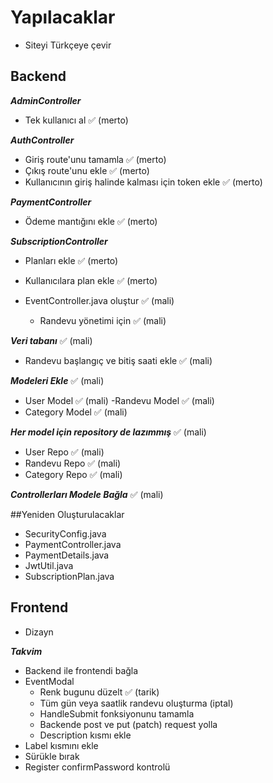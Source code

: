 # Yapılacaklar

- Siteyi Türkçeye çevir

## Backend

***AdminController***
- Tek kullanıcı al ✅ (merto)

***AuthController***
- Giriş route'unu tamamla ✅ (merto)
- Çıkış route'unu ekle ✅ (merto)
- Kullanıcının giriş halinde kalması için token ekle ✅ (merto)

***PaymentController***
- Ödeme mantığını ekle ✅ (merto)

***SubscriptionController***
- Planları ekle ✅ (merto)
- Kullanıcılara plan ekle ✅ (merto)

- EventController.java oluştur ✅ (mali)
    - Randevu yönetimi için ✅ (mali)

***Veri tabanı*** ✅ (mali)
- Randevu başlangıç ve bitiş saati ekle ✅ (mali)

***Modeleri Ekle*** ✅ (mali)
- User Model ✅ (mali)
-Randevu Model ✅ (mali)
- Category Model ✅ (mali)

***Her model için repository de lazımmış*** ✅ (mali) 
- User Repo ✅ (mali)
- Randevu Repo ✅ (mali)
- Category Repo ✅ (mali)

***Controllerları Modele Bağla*** ✅ (mali)

##Yeniden Oluşturulacaklar
- SecurityConfig.java
- PaymentController.java
- PaymentDetails.java
- JwtUtil.java
- SubscriptionPlan.java

## Frontend
- Dizayn

***Takvim***
- Backend ile frontendi bağla
- EventModal 
    - Renk bugunu düzelt ✅ (tarik)
    - Tüm gün veya saatlik randevu oluşturma (iptal)
    - HandleSubmit fonksiyonunu tamamla
    - Backende post ve put (patch) request yolla
    - Description kısmı ekle
- Label kısmını ekle
- Sürükle bırak
- Register confirmPassword kontrolü

